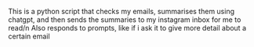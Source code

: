 This is a python script that checks my emails, summarises them using chatgpt, and then sends the summaries to my instagram inbox for me to read/n
Also responds to prompts, like if i ask it to give more detail about a certain email
